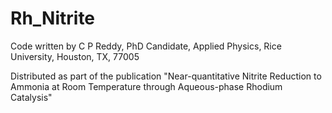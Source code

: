 # Rh_Nitrite

Code written by C P Reddy, PhD Candidate, Applied Physics, Rice University, Houston, TX, 77005

Distributed as part of the publication "Near-quantitative Nitrite Reduction to Ammonia at Room Temperature through Aqueous-phase Rhodium Catalysis"
